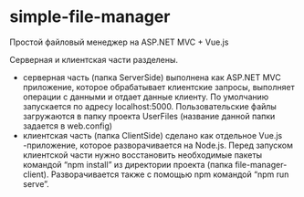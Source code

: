 # simple-file-manager
Простой файловый менеджер на ASP.NET MVC + Vue.js

Серверная и клиентская части разделены.
- серверная часть (папка ServerSide) выполнена как ASP.NET MVC приложение, которое обрабатывает клиентские запросы, выполняет операции с данными и отдает данные клиенту.  По умолчанию запускается по адресу localhost:5000. Пользовательские файлы загружаются в папку проекта UserFiles (название данной папки задается в web.config)
- клиентская часть (папка ClientSide) сделано как отдельное Vue.js -приложение, которое разворачивается на Node.js. Перед запуском клиентской части нужно восстановить  необходимые пакеты командой  “npm install” из директории проекта (папка file-manager-client). Разворачивается также с помощью npm командой “npm run serve”. 
